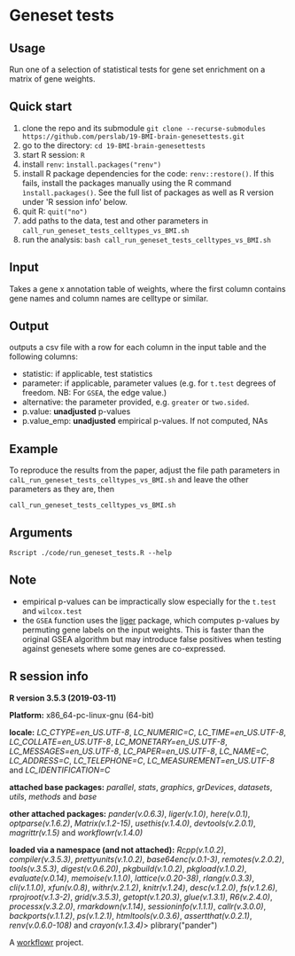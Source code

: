 # Geneset tests

## Usage

Run one of a selection of statistical tests for gene set enrichment on a matrix of gene weights.

## Quick start

1. clone the repo and its submodule `git clone --recurse-submodules https://github.com/perslab/19-BMI-brain-genesettests.git`
2. go to the directory: `cd 19-BMI-brain-genesettests`
3. start R session: `R`
4. install `renv`: `ìnstall.packages("renv")`
5. install R package dependencies for the code: `renv::restore()`. If this fails, install the packages manually using the R command `ìnstall.packages()`. See the full list of packages as well as R version under 'R session info' below.
6. quit R: `quit("no")`  
7. add paths to the data, test and other parameters in `call_run_geneset_tests_celltypes_vs_BMI.sh` 
8. run the analysis: `bash call_run_geneset_tests_celltypes_vs_BMI.sh`

## Input

Takes a gene x annotation table of weights, where the first column contains gene names and column names are celltype or similar.

## Output 

outputs a csv file with a row for each column in the input table and the following columns:

* statistic: if applicable, test statistics
* parameter: if applicable, parameter values (e.g. for `t.test` degrees of freedom. NB: For  `GSEA`, the edge value.)
* alternative: the parameter provided, e.g. `greater` or `two.sided`.
* p.value: **unadjusted** p-values
* p.value_emp: **unadjusted** empirical p-values. If not computed, NAs

## Example

To reproduce the results from the paper, adjust the file path parameters in `calL_run_geneset_tests_celltypes_vs_BMI.sh` and leave the other parameters as they are, then 

`call_run_geneset_tests_celltypes_vs_BMI.sh`

## Arguments

`Rscript ./code/run_geneset_tests.R --help`

## Note

* empirical p-values can be impractically slow especially for the `t.test` and `wilcox.test` 
* the `GSEA` function uses the [liger](https://rdrr.io/cran/liger/man/gsea.html) package, which computes p-values by permuting gene labels on the input weights. This is faster than the original GSEA algorithm but may introduce false positives when testing against genesets where some genes are co-expressed.

## R session info

**R version 3.5.3 (2019-03-11)**

**Platform:** x86_64-pc-linux-gnu (64-bit)

**locale:**
_LC_CTYPE=en_US.UTF-8_, _LC_NUMERIC=C_, _LC_TIME=en_US.UTF-8_, _LC_COLLATE=en_US.UTF-8_, _LC_MONETARY=en_US.UTF-8_, _LC_MESSAGES=en_US.UTF-8_, _LC_PAPER=en_US.UTF-8_, _LC_NAME=C_, _LC_ADDRESS=C_, _LC_TELEPHONE=C_, _LC_MEASUREMENT=en_US.UTF-8_ and _LC_IDENTIFICATION=C_

**attached base packages:**
_parallel_, _stats_, _graphics_, _grDevices_, _datasets_, _utils_, _methods_ and _base_

**other attached packages:**
_pander(v.0.6.3)_, _liger(v.1.0)_, _here(v.0.1)_, _optparse(v.1.6.2)_, _Matrix(v.1.2-15)_, _usethis(v.1.4.0)_, _devtools(v.2.0.1)_, _magrittr(v.1.5)_ and _workflowr(v.1.4.0)_

**loaded via a namespace (and not attached):**
_Rcpp(v.1.0.2)_, _compiler(v.3.5.3)_, _prettyunits(v.1.0.2)_, _base64enc(v.0.1-3)_, _remotes(v.2.0.2)_, _tools(v.3.5.3)_, _digest(v.0.6.20)_, _pkgbuild(v.1.0.2)_, _pkgload(v.1.0.2)_, _evaluate(v.0.14)_, _memoise(v.1.1.0)_, _lattice(v.0.20-38)_, _rlang(v.0.3.3)_, _cli(v.1.1.0)_, _xfun(v.0.8)_, _withr(v.2.1.2)_, _knitr(v.1.24)_, _desc(v.1.2.0)_, _fs(v.1.2.6)_, _rprojroot(v.1.3-2)_, _grid(v.3.5.3)_, _getopt(v.1.20.3)_, _glue(v.1.3.1)_, _R6(v.2.4.0)_, _processx(v.3.2.0)_, _rmarkdown(v.1.14)_, _sessioninfo(v.1.1.1)_, _callr(v.3.0.0)_, _backports(v.1.1.2)_, _ps(v.1.2.1)_, _htmltools(v.0.3.6)_, _assertthat(v.0.2.1)_, _renv(v.0.6.0-108)_ and _crayon(v.1.3.4)_> plibrary("pander")


A [workflowr](https://github.com/jdblischak/workflowr) project.

